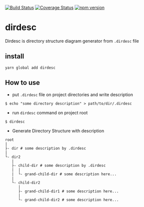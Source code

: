 [![Build Status](https://travis-ci.org/kawoka/dirdesc.svg?branch=master)](https://travis-ci.org/kawoka/dirdesc)
[![Coverage Status](https://coveralls.io/repos/github/kawoka/dirdesc/badge.svg?branch=master)](https://coveralls.io/github/kawoka/dirdesc?branch=master)
[![npm version](https://badge.fury.io/js/dirdesc.svg)](https://www.npmjs.com/package/dirdesc)

# dirdesc
Dirdesc is directory structure diagram generator from `.dirdesc` file

## install
`yarn global add dirdesc`

## How to use
- put `.dirdesc` file on project directories and write description
```
$ echo "some directory description" > path/to/dir/.dirdesc
```

- run `dirdesc` command on project root
```
$ dirdesc
```

- Generate Directory Structure with description

```
root
|
├- dir # some description by .dirdesc
|
└- dir2
   |
   ├- child-dir # some description by .dirdesc
   |  |
   |  └- grand-child-dir # some description here...
   |
   └- child-dir2
      |
      ├- grand-child-dir1 # some description here...
      |
      └- grand-child-dir2 # some description here...
```
